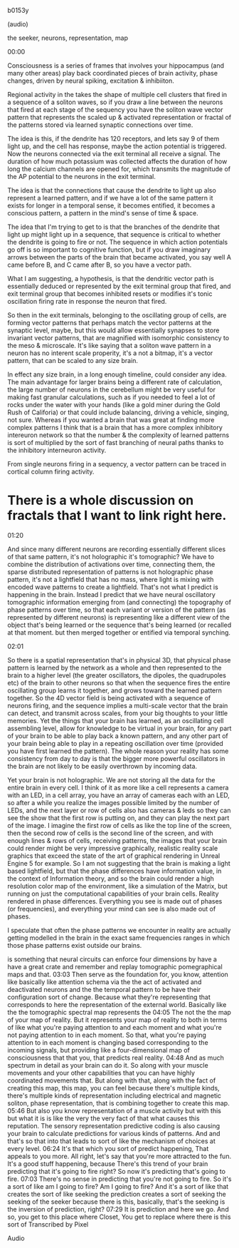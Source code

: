 b0153y

(audio)

the seeker, neurons, representation, map

00:00

Consciousness is a series of frames that involves your hippocampus (and many other areas) play back coordinated pieces of brain activity, phase changes, driven by neural spiking, excitation & inhibiiton.

Regional activity in the takes the shape of multiple cell clusters that fired in a sequence of a soliton waves, so if you draw a line between the neurons that fired at each stage of the sequency you have the soliton wave vector pattern that represents the scaled up & activated representation or fractal of the patterns stored via learned synaptic connections over time.

The idea is this, if the dendrite has 120 receptors, and lets say 9 of them light up, and the cell has response, maybe the action potential is triggered. Now the neurons connected via the exit terminal all receive a signal. The duration of how much potassium was collected affects the duration of how long the calcium channels are opened for, which transmits the magnitude of the AP potential to the neurons in the exit terminal. 

The idea is that the connections that cause the dendrite to light up also represent a learned pattern, and if we have a lot of the same pattern it exists for longer in a temporal sense, it becomes entified, it becomes a conscious pattern, a pattern in the mind's sense of time & space.

The idea that I'm trying to get to is that the branches of the dendrite that light up might light up in a sequence, that sequence is critical to whether the dendrite is going to fire or not. The sequence in which action potentials go off is so important to cognitive function, but if you draw imaginary arrows between the parts of the brain that became activated, you say well A came before B, and C came after B, so you have a vector path.

What I am suggesting, a hypothesis, is that the dendritic vector path is essentially deduced or represented by the exit terminal group that fired, and exit terminal group that becomes inhibited resets or modifies it's tonic oscillation firing rate in response the neuron that fired.

So then in the exit terminals, belonging to the oscillating group of cells, are forming vector patterns that perhaps match the vector patterns at the synaptic level, maybe, but this would allow essentially synapses to store invariant vector patterns, that are magnified with isomorphic consistency to the meso & microscale. It's like saying that a soliton wave pattern in a neuron has no interent scale properity, it's a not a bitmap, it's a vector pattern, that can be scaled to any size brain.

In effect any size brain, in a long enough timeline, could consider any idea. The main advantage for larger brains being a different rate of calculation, the large number of neurons in the cerebellum might be very useful for making fast granular calculations, such as if you needed to feel a lot of rocks under the water with your hands (like a gold miner during the Gold Rush of Califoria) or that could include balancing, driving a vehicle, singing, not sure. Whereas if you wanted a brain that was great at finding more complex patterns I think that is a brain that has a more complex inhibitory intereuron network so that the number & the complexity of learned patterns is sort of multiplied by the sort of fast branching of neural paths thanks to the inhibitory interneuron activity. 

From single neurons firing in a sequency, a vector pattern can be traced in cortical column firing activity. 

# There is a whole discussion on fractals that I want to link right here.

01:20

And since many different neurons are recording essentially different slices of that same pattern, it's not holographic it's tomographic? We have to combine the distribution of activations over time, connecting them, the sparse distributed representation of patterns is not holographic phase pattern, it's not a lightfield that has no mass, where light is mixing with encoded wave patterns to create a lightfield. That's not what I predict is happening in the brain. Instead I predict that we have neural oscillatory tomographic information emerging from (and connecting) the topography of phase patterns over time, so that each variant or version of the pattern (as represented by different neurons) is representing like a different view of the object that's being learned or the sequence that's being learned (or recalled at that moment. but then merged together or entified via temporal synching.

02:01

So there is a spatial representation that's in physical 3D, that physical phase pattern is learned by the network as a whole and then represented to the brain to a higher level (the greater oscillators, the dipoles, the quadrupoles etc) of the brain to other neurons so that when the sequence fires the entire oscillating group learns it together, and grows toward the learned pattern together. So the 4D vector field is being activated with a sequence of neurons firing, and the sequence implies a multi-scale vector that the brain can detect, and transmit across scales, from your big thoughts to your little memories. Yet the things that your brain has learned, as an oscillating cell assembling level, allow for knowledge to be virtual in your brain, for any part of your brain to be able to play back a known pattern, and any other part of your brain being able to play in a repeating oscillation over time (provided you have first learned the pattern). The whole reason your reality has some consistency from day to day is that the bigger more powerful oscillators in the brain are not likely to be easily overthrown by incoming data.

Yet your brain is not holographic. We are not storing all the data for the entire brain in every cell. I think of it as more like a cell represents a camera with an LED, in a cell array, you have an array of cameras each with an LED, so after a while you realize the images possible limited by the number of LEDs, and the next layer or row of cells also has cameras & leds so they can see the show that the first row is putting on, and they can play the next part of the image. I imagine the first row of cells as like the top line of the screen, then the second row of cells is the second line of the screen, and with enough lines & rows of cells, receiving patterns, the images that your brain could render might be very impressive graphically, realistic reality scale graphics that exceed the state of the art of graphical rendering in Unreal Engine 5 for example. So I am not suggesting that the brain is making a light based lightfield, but that the phase differences have information value, in the context of Information theory, and so the brain could render a high resolution color map of the environment, like a simulation of the Matrix, but running on just the computational capabilities of your brain cells. Reality rendered in phase differences. Everything you see is made out of phases (or frequencies), and everything your mind can see is also made out of phases.

I speculate that often the phase patterns we encounter in reality are actually getting modelled in the brain in the exact same frequencies ranges in which those phase patterns exist outside our brains.

is something that neural circuits can enforce four dimensions by have a have a great crate and remember and replay tomographic pomegraphical maps and that.
03:03
Then serve as the foundation for, you know, attention like basically like attention schema via the the act of activated and deactivated neurons and the the temporal pattern to be have their configuration sort of change. Because what they're representing that corresponds to here the representation of the external world. Basically like the the tomographic spectral map represents the
04:05
The not the the map of your map of reality. But it represents your map of reality to both in terms of like what you're paying attention to and each moment and what you're not paying attention to in each moment. So that, what you're paying attention to in each moment is changing based corresponding to the incoming signals, but providing like a four-dimensional map of consciousness that that you, that predicts real reality.
04:48
And as much spectrum in detail as your brain can do it. So along with your muscle movements and your other capabilities that you can have highly coordinated movements that. But along with that, along with the fact of creating this map, this map, you can feel because there's multiple kinds, there's multiple kinds of representation including electrical and magnetic soliton, phase representation, that is combining together to create this map.
05:46
But also you know representation of a muscle activity but with this but what it is is like the very the very fact of that what causes this reputation. The sensory representation predictive coding is also causing your brain to calculate predictions for various kinds of patterns. And and that's so that into that leads to sort of like the mechanism of choices at every level.
06:24
It's that which you sort of predict happening, That appeals to you more. All right, let's say that you're more attracted to the fun. It's a good stuff happening, because There's this trend of your brain predicting that it's going to fire right? So now it's predicting that's going to fire.
07:03
There's no sense in predicting that you're not going to fire. So it's a sort of like am I going to fire? Am I going to fire? And it's a sort of like that creates the sort of like seeking the prediction creates a sort of seeking the seeking of the seeker because there is this, basically, that's the seeking is the inversion of prediction, right?
07:29
It is prediction and here we go. And so, you get to this place where Closet, You get to replace where there is this sort of
Transcribed by Pixel

Audio
